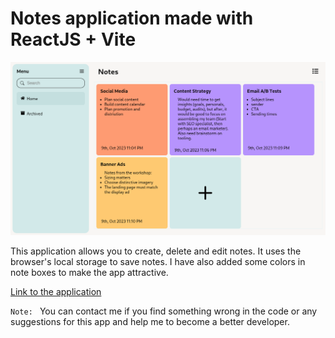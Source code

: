 # Notes application made with ReactJS + Vite

![app screenshot](/images/screenshot.png)

This application allows you to create, delete and edit notes. It uses the browser's local storage to save notes. I have also added some colors in note boxes to make the app attractive.

[Link to the application](https://react_note_app.netlify.app)

`Note: ` You can contact me if you find something wrong in the code or any suggestions for this app and help me to become a better developer.
